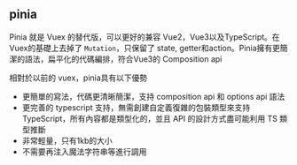 ## pinia

Pinia 就是 Vuex 的替代版，可以更好的兼容 Vue2，Vue3以及TypeScript。在Vuex的基礎上去掉了 `Mutation`，只保留了 state, getter和action。Pinia擁有更簡潔的語法，扁平化的代碼編排，符合Vue3的 Composition api

相對於以前的 vuex，pinia具有以下優勢

* 更簡單的寫法，代碼更清晰簡潔，支持 composition api 和 options api 語法
* 更完善的 typescript 支持，無需創建自定義復雜的包裝類型來支持 TypeScript，所有內容都是類型化的，並且 API 的設計方式盡可能利用 TS 類型推斷
* 非常輕量，只有1kb的大小
* 不需要再注入魔法字符串等進行調用
